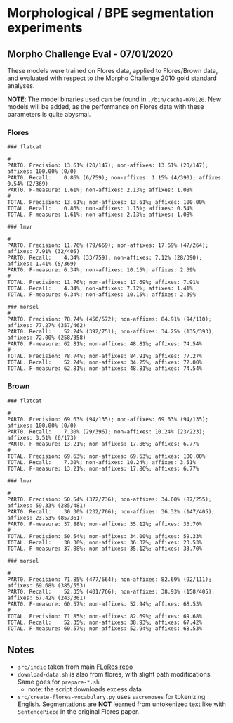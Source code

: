 # Morphological / BPE segmentation experiments

## Morpho Challenge Eval - 07/01/2020

These models were trained on Flores data, applied to Flores/Brown data, and evaluated with respect to the Morpho Challenge 2010 gold standard analyses.

**NOTE**: The model binaries used can be found in `./bin/cache-070120`. New models will be added, as the performance on Flores data with these parameters is quite abysmal. 

### Flores
```
### flatcat

#
PART0. Precision: 13.61% (20/147); non-affixes: 13.61% (20/147); affixes: 100.00% (0/0)
PART0. Recall:    0.86% (6/759); non-affixes: 1.15% (4/390); affixes: 0.54% (2/369)
PART0. F-measure: 1.61%; non-affixes: 2.13%; affixes: 1.08%
#
TOTAL. Precision: 13.61%; non-affixes: 13.61%; affixes: 100.00%
TOTAL. Recall:    0.86%; non-affixes: 1.15%; affixes: 0.54%
TOTAL. F-measure: 1.61%; non-affixes: 2.13%; affixes: 1.08%

### lmvr

#
PART0. Precision: 11.76% (79/669); non-affixes: 17.69% (47/264); affixes: 7.91% (32/405)
PART0. Recall:    4.34% (33/759); non-affixes: 7.12% (28/390); affixes: 1.41% (5/369)
PART0. F-measure: 6.34%; non-affixes: 10.15%; affixes: 2.39%
#
TOTAL. Precision: 11.76%; non-affixes: 17.69%; affixes: 7.91%
TOTAL. Recall:    4.34%; non-affixes: 7.12%; affixes: 1.41%
TOTAL. F-measure: 6.34%; non-affixes: 10.15%; affixes: 2.39%

### morsel
#
PART0. Precision: 78.74% (450/572); non-affixes: 84.91% (94/110); affixes: 77.27% (357/462)
PART0. Recall:    52.24% (392/751); non-affixes: 34.25% (135/393); affixes: 72.00% (258/358)
PART0. F-measure: 62.81%; non-affixes: 48.81%; affixes: 74.54%
#
TOTAL. Precision: 78.74%; non-affixes: 84.91%; affixes: 77.27%
TOTAL. Recall:    52.24%; non-affixes: 34.25%; affixes: 72.00%
TOTAL. F-measure: 62.81%; non-affixes: 48.81%; affixes: 74.54%

```


### Brown
```
### flatcat

#
PART0. Precision: 69.63% (94/135); non-affixes: 69.63% (94/135); affixes: 100.00% (0/0)
PART0. Recall:    7.30% (29/396); non-affixes: 10.24% (23/223); affixes: 3.51% (6/173)
PART0. F-measure: 13.21%; non-affixes: 17.86%; affixes: 6.77%
#
TOTAL. Precision: 69.63%; non-affixes: 69.63%; affixes: 100.00%
TOTAL. Recall:    7.30%; non-affixes: 10.24%; affixes: 3.51%
TOTAL. F-measure: 13.21%; non-affixes: 17.86%; affixes: 6.77%

### lmvr

#
PART0. Precision: 50.54% (372/736); non-affixes: 34.00% (87/255); affixes: 59.33% (285/481)
PART0. Recall:    30.30% (232/766); non-affixes: 36.32% (147/405); affixes: 23.53% (85/361)
PART0. F-measure: 37.88%; non-affixes: 35.12%; affixes: 33.70%
#
TOTAL. Precision: 50.54%; non-affixes: 34.00%; affixes: 59.33%
TOTAL. Recall:    30.30%; non-affixes: 36.32%; affixes: 23.53%
TOTAL. F-measure: 37.88%; non-affixes: 35.12%; affixes: 33.70%

### morsel

#
PART0. Precision: 71.85% (477/664); non-affixes: 82.69% (92/111); affixes: 69.68% (385/553)
PART0. Recall:    52.35% (401/766); non-affixes: 38.93% (158/405); affixes: 67.42% (243/361)
PART0. F-measure: 60.57%; non-affixes: 52.94%; affixes: 68.53%
#
TOTAL. Precision: 71.85%; non-affixes: 82.69%; affixes: 69.68%
TOTAL. Recall:    52.35%; non-affixes: 38.93%; affixes: 67.42%
TOTAL. F-measure: 60.57%; non-affixes: 52.94%; affixes: 68.53%

```

## Notes
- `src/indic` taken from main [FLoRes repo](https://github.com/j0ma/flores)
- `download-data.sh` is also from flores, with slight path modifications. Same goes for `prepare-*.sh`
    - note: the script downloads excess data
- `src/create-flores-vocabulary.py` uses `sacremoses` for tokenizing English. Segmentations are **NOT** learned from untokenized text like with `SentencePiece` in the original Flores paper.
